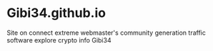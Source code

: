 # Gibi34.github.io
Site on connect extreme webmaster's community generation traffic software explore crypto info Gibi34
